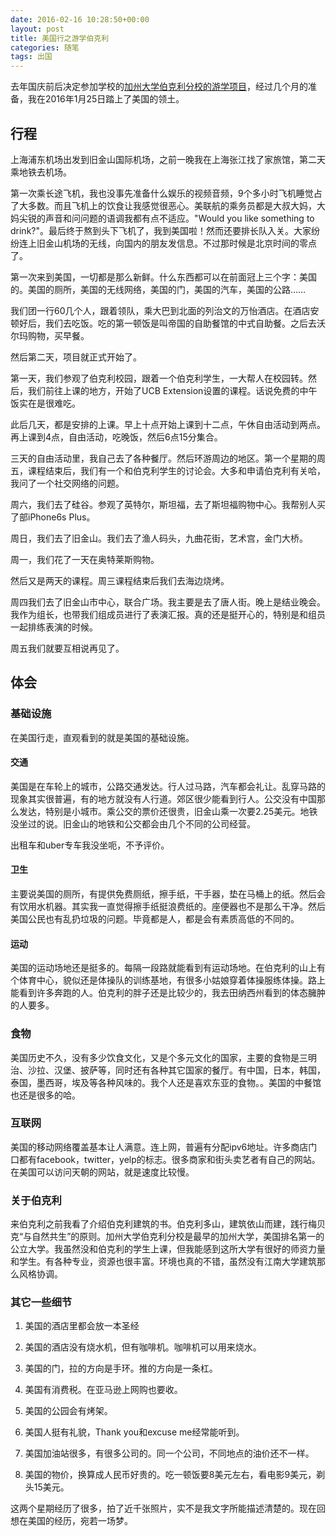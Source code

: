 ```yaml
---
date: 2016-02-16 10:28:50+00:00
layout: post
title: 美国行之游学伯克利
categories: 随笔
tags: 出国
---
```

 
去年国庆前后决定参加学校的[加州大学伯克利分校的游学项目](http://guojiaochu.jiangnan.edu.cn/Detail.asp?ID=1235&ClassID=7)，经过几个月的准备，我在2016年1月25日踏上了美国的领土。

## 行程

上海浦东机场出发到旧金山国际机场，之前一晚我在上海张江找了家旅馆，第二天乘地铁去机场。

第一次乘长途飞机，我也没事先准备什么娱乐的视频音频，9个多小时飞机睡觉占了大多数。而且飞机上的饮食让我感觉很恶心。美联航的乘务员都是大叔大妈，大妈尖锐的声音和问问题的语调我都有点不适应。"Would you like something to drink?"。最后终于熬到头下飞机了，我到美国啦！然而还要排长队入关。大家纷纷连上旧金山机场的无线，向国内的朋友发信息。不过那时候是北京时间的零点了。

第一次来到美国，一切都是那么新鲜。什么东西都可以在前面冠上三个字：美国的。美国的厕所，美国的无线网络，美国的门，美国的汽车，美国的公路……

我们团一行60几个人，跟着领队，乘大巴到北面的列治文的万怡酒店。在酒店安顿好后，我们去吃饭。吃的第一顿饭是叫帝国的自助餐馆的中式自助餐。之后去沃尔玛购物，买早餐。

然后第二天，项目就正式开始了。

第一天，我们参观了伯克利校园，跟着一个伯克利学生，一大帮人在校园转。然后，我们前往上课的地方，开始了UCB Extension设置的课程。话说免费的中午饭实在是很难吃。

此后几天，都是安排的上课。早上十点开始上课到十二点，午休自由活动到两点。再上课到4点，自由活动，吃晚饭，然后6点15分集合。

三天的自由活动里，我自己去了各种餐厅。然后环游周边的地区。第一个星期的周五，课程结束后，我们有一个和伯克利学生的讨论会。大多和申请伯克利有关哈，我问了一个社交网络的问题。

周六，我们去了硅谷。参观了英特尔，斯坦福，去了斯坦福购物中心。我帮别人买了部iPhone6s Plus。

周日，我们去了旧金山。我们去了渔人码头，九曲花街，艺术宫，金门大桥。

周一，我们花了一天在奥特莱斯购物。

然后又是两天的课程。周三课程结束后我们去海边烧烤。

周四我们去了旧金山市中心，联合广场。我主要是去了唐人街。晚上是结业晚会。我作为组长，也带我们组成员进行了表演汇报。真的还是挺开心的，特别是和组员一起排练表演的时候。

周五我们就要互相说再见了。

## 体会

### 基础设施

在美国行走，直观看到的就是美国的基础设施。

#### 交通

美国是在车轮上的城市，公路交通发达。行人过马路，汽车都会礼让。乱穿马路的现象其实很普遍，有的地方就没有人行道。郊区很少能看到行人。公交没有中国那么发达，特别是小城市。乘公交的票价还很贵，旧金山乘一次要2.25美元。地铁没坐过的说。旧金山的地铁和公交都会由几个不同的公司经营。

出租车和uber专车我没坐呃，不予评价。

#### 卫生

主要说美国的厕所，有提供免费厕纸，擦手纸，干手器，垫在马桶上的纸。然后会有饮用水机器。其实我一直觉得擦手纸挺浪费纸的。座便器也不是那么干净。然后美国公民也有乱扔垃圾的问题。毕竟都是人，都是会有素质高低的不同的。

#### 运动

美国的运动场地还是挺多的。每隔一段路就能看到有运动场地。在伯克利的山上有个体育中心，貌似还是体操队的训练基地，有很多小姑娘穿着体操服练体操。路上能看到许多奔跑的人。伯克利的胖子还是比较少的，我去田纳西州看到的体态臃肿的人要多。

### 食物

美国历史不久，没有多少饮食文化，又是个多元文化的国家，主要的食物是三明治、沙拉、汉堡、披萨等，同时还有各种其它国家的餐厅。有中国，日本，韩国，泰国，墨西哥，埃及等各种风味的。我个人还是喜欢东亚的食物。。美国的中餐馆也还是很多的哈。

### 互联网

美国的移动网络覆盖基本让人满意。连上网，普遍有分配ipv6地址。许多商店门口都有facebook，twitter，yelp的标志。很多商家和街头卖艺者有自己的网站。在美国可以访问天朝的网站，就是速度比较慢。

### 关于伯克利

来伯克利之前我看了介绍伯克利建筑的书。伯克利多山，建筑依山而建，践行梅贝克“与自然共生”的原则。加州大学伯克利分校是最早的加州大学，美国排名第一的公立大学。我虽然没和伯克利的学生上课，但我能感到这所大学有很好的师资力量和学生。有各种专业，资源也很丰富。环境也真的不错，虽然没有江南大学建筑那么风格协调。

### 其它一些细节

1. 美国的酒店里都会放一本圣经

2. 美国的酒店没有烧水机，但有咖啡机。咖啡机可以用来烧水。

3. 美国的门，拉的方向是手环。推的方向是一条杠。

4. 美国有消费税。在亚马逊上网购也要收。

5. 美国的公园会有烤架。

6. 美国人挺有礼貌，Thank you和excuse me经常能听到。

7. 美国加油站很多，有很多公司的。同一个公司，不同地点的油价还不一样。

8. 美国的物价，换算成人民币好贵的。吃一顿饭要8美元左右，看电影9美元，剃头15美元。



这两个星期经历了很多，拍了近千张照片，实不是我文字所能描述清楚的。现在回想在美国的经历，宛若一场梦。
